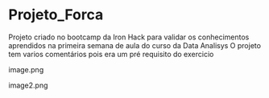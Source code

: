 # Projeto_Forca
 
Projeto criado no bootcamp da Iron Hack para validar os conhecimentos aprendidos na primeira semana de aula do curso da Data Analisys 
O projeto tem varios comentários pois era um pré requisito do exercicio

image.png

image2.png